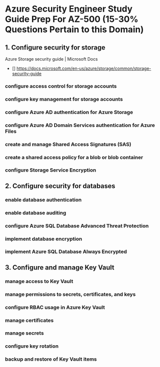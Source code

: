 # Azure Security Engineer Study Guide Prep For AZ-500 (15-30% Questions Pertain to this Domain)

## 1. Configure security for storage
Azure Storage security guide | Microsoft Docs
- [] https://docs.microsoft.com/en-us/azure/storage/common/storage-security-guide
### configure access control for storage accounts
### configure key management for storage accounts
### configure Azure AD authentication for Azure Storage
### configure Azure AD Domain Services authentication for Azure Files
### create and manage Shared Access Signatures (SAS)
### create a shared access policy for a blob or blob container
### configure Storage Service Encryption
## 2. Configure security for databases
### enable database authentication
### enable database auditing
### configure Azure SQL Database Advanced Threat Protection
### implement database encryption
### implement Azure SQL Database Always Encrypted
## 3. Configure and manage Key Vault
### manage access to Key Vault
### manage permissions to secrets, certificates, and keys
### configure RBAC usage in Azure Key Vault
### manage certificates
### manage secrets
### configure key rotation
### backup and restore of Key Vault items
